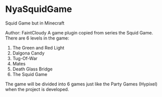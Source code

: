 # NyaSquidGame
Squid Game but in Minecraft

Author: FaintCloudy
A game plugin copied from series the Squid Game.
There are 6 levels in the game:
  1. The Green and Red Light
  2. Dalgona Candy
  3. Tug-Of-War
  4. Mates
  5. Death Glass Bridge
  6. The Squid Game

The game will be divided into 6 games just like
the Party Games (Hypixel) when the project is
developed.
